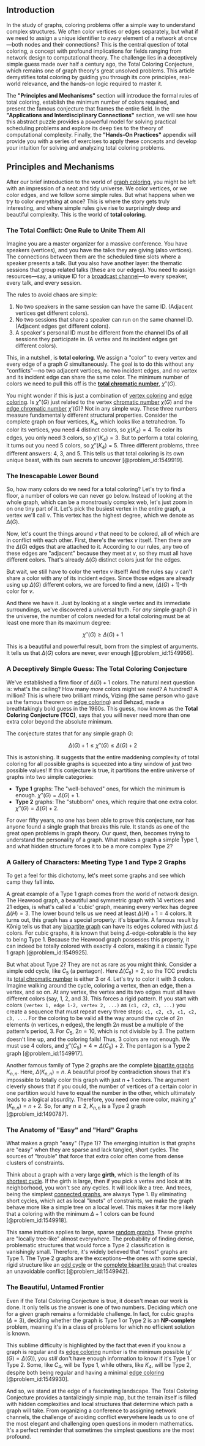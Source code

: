 ## Introduction
In the study of graphs, coloring problems offer a simple way to understand complex structures. We often color vertices or edges separately, but what if we need to assign a unique identifier to *every* element of a network at once—both nodes and their connections? This is the central question of total coloring, a concept with profound implications for fields ranging from network design to computational theory. The challenge lies in a deceptively simple guess made over half a century ago, the Total Coloring Conjecture, which remains one of graph theory's great unsolved problems. This article demystifies total coloring by guiding you through its core principles, real-world relevance, and the hands-on logic required to master it.

The **"Principles and Mechanisms"** section will introduce the formal rules of total coloring, establish the minimum number of colors required, and present the famous conjecture that frames the entire field. In the **"Applications and Interdisciplinary Connections"** section, we will see how this abstract puzzle provides a powerful model for solving practical scheduling problems and explore its deep ties to the theory of computational complexity. Finally, the **"Hands-On Practices"** appendix will provide you with a series of exercises to apply these concepts and develop your intuition for solving and analyzing total coloring problems.

## Principles and Mechanisms

After our brief introduction to the world of [graph coloring](@article_id:157567), you might be left with an impression of a neat and tidy universe. We color vertices, or we color edges, and we follow some simple rules. But what happens when we try to color *everything* at once? This is where the story gets truly interesting, and where simple rules give rise to surprisingly deep and beautiful complexity. This is the world of **total coloring**.

### The Total Conflict: One Rule to Unite Them All

Imagine you are a master organizer for a massive conference. You have speakers (vertices), and you have the talks they are giving (also vertices). The connections between them are the scheduled time slots where a speaker presents a talk. But you also have another layer: the thematic sessions that group related talks (these are our edges). You need to assign resources—say, a unique ID for a [broadcast channel](@article_id:262864)—to every speaker, every talk, and every session.

The rules to avoid chaos are simple:
1.  No two speakers in the same session can have the same ID. (Adjacent vertices get different colors).
2.  No two sessions that share a speaker can run on the same channel ID. (Adjacent edges get different colors).
3.  A speaker's personal ID must be different from the channel IDs of all sessions they participate in. (A vertex and its incident edges get different colors).

This, in a nutshell, is **total coloring**. We assign a "color" to every vertex and every edge of a graph $G$ simultaneously. The goal is to do this without any "conflicts"—no two adjacent vertices, no two incident edges, and no vertex and its incident edge can share the same color. The minimum number of colors we need to pull this off is the **[total chromatic number](@article_id:269125)**, $\chi''(G)$.

You might wonder if this is just a combination of [vertex coloring](@article_id:266994) and [edge coloring](@article_id:270853). Is $\chi''(G)$ just related to the vertex [chromatic number](@article_id:273579) $\chi(G)$ and the [edge chromatic number](@article_id:275252) $\chi'(G)$? Not in any simple way. These three numbers measure fundamentally different structural properties. Consider the complete graph on four vertices, $K_4$, which looks like a tetrahedron. To color its vertices, you need 4 distinct colors, so $\chi(K_4)=4$. To color its edges, you only need 3 colors, so $\chi'(K_4)=3$. But to perform a total coloring, it turns out you need 5 colors, so $\chi''(K_4)=5$. Three different problems, three different answers: 4, 3, and 5. This tells us that total coloring is its own unique beast, with its own secrets to uncover [@problem_id:1549919].

### The Inescapable Lower Bound

So, how many colors do we need for a total coloring? Let's try to find a floor, a number of colors we can never go below. Instead of looking at the whole graph, which can be a monstrously complex web, let's just zoom in on one tiny part of it. Let's pick the busiest vertex in the entire graph, a vertex we'll call $v$. This vertex has the highest degree, which we denote as $\Delta(G)$.

Now, let's count the things around $v$ that need to be colored, all of which are in conflict with each other. First, there's the vertex $v$ itself. Then there are the $\Delta(G)$ edges that are attached to it. According to our rules, any two of these edges are "adjacent" because they meet at $v$, so they must all have different colors. That's already $\Delta(G)$ distinct colors just for the edges.

But wait, we still have to color the vertex $v$ itself! And the rules say $v$ can't share a color with any of its incident edges. Since those edges are already using up $\Delta(G)$ different colors, we are forced to find a new, $(\Delta(G)+1)$-th color for $v$.

And there we have it. Just by looking at a single vertex and its immediate surroundings, we've discovered a universal truth. For *any* simple graph $G$ in the universe, the number of colors needed for a total coloring must be at least one more than its maximum degree:

$$
\chi''(G) \ge \Delta(G) + 1
$$

This is a beautiful and powerful result, born from the simplest of arguments. It tells us that $\Delta(G)$ colors are never, ever enough [@problem_id:1549956].

### A Deceptively Simple Guess: The Total Coloring Conjecture

We've established a firm floor of $\Delta(G)+1$ colors. The natural next question is: what's the ceiling? How many *more* colors might we need? A hundred? A million? This is where two brilliant minds, Vizing (the same person who gave us the famous theorem on [edge coloring](@article_id:270853)) and Behzad, made a breathtakingly bold guess in the 1960s. This guess, now known as the **Total Coloring Conjecture (TCC)**, says that you will never need more than one extra color beyond the absolute minimum.

The conjecture states that for any simple graph $G$:

$$
\Delta(G) + 1 \le \chi''(G) \le \Delta(G) + 2
$$

This is astonishing. It suggests that the entire maddening complexity of total coloring for all possible graphs is squeezed into a tiny window of just two possible values! If this conjecture is true, it partitions the entire universe of graphs into two simple categories:

-   **Type 1** graphs: The "well-behaved" ones, for which the minimum is enough. $\chi''(G) = \Delta(G) + 1$.
-   **Type 2** graphs: The "stubborn" ones, which require that one extra color. $\chi''(G) = \Delta(G) + 2$.

For over fifty years, no one has been able to prove this conjecture, nor has anyone found a single graph that breaks this rule. It stands as one of the great open problems in graph theory. Our quest, then, becomes trying to understand the personality of a graph. What makes a graph a simple Type 1, and what hidden structure forces it to be a more complex Type 2?

### A Gallery of Characters: Meeting Type 1 and Type 2 Graphs

To get a feel for this dichotomy, let's meet some graphs and see which camp they fall into.

A great example of a Type 1 graph comes from the world of network design. The Heawood graph, a beautiful and symmetric graph with 14 vertices and 21 edges, is what's called a 'cubic' graph, meaning every vertex has degree $\Delta(H)=3$. The lower bound tells us we need at least $\Delta(H)+1 = 4$ colors. It turns out, this graph has a special property: it's bipartite. A famous result by Kőnig tells us that any [bipartite graph](@article_id:153453) can have its edges colored with just $\Delta$ colors. For cubic graphs, it is known that being $\Delta$-edge-colorable is the key to being Type 1. Because the Heawood graph possesses this property, it can indeed be totally colored with exactly 4 colors, making it a classic Type 1 graph [@problem_id:1549925].

But what about Type 2? They are not as rare as you might think. Consider a simple odd cycle, like $C_5$ (a pentagon). Here $\Delta(C_5)=2$, so the TCC predicts its [total chromatic number](@article_id:269125) is either 3 or 4. Let's try to color it with 3 colors. Imagine walking around the cycle, coloring a vertex, then an edge, then a vertex, and so on. At any vertex, the vertex and its two edges must all have different colors (say, 1, 2, and 3). This forces a rigid pattern. If you start with colors `(vertex 1, edge 1-2, vertex 2, ...)` as `(c1, c2, c3, ...)` you create a sequence that must repeat every three steps: `c1, c2, c3, c1, c2, c3, ...`. For the coloring to be valid all the way around the cycle of $2n$ elements (n vertices, n edges), the length $2n$ must be a multiple of the pattern's period, 3. For $C_5$, $2n=10$, which is not divisible by 3. The pattern doesn't line up, and the coloring fails! Thus, 3 colors are not enough. We must use 4 colors, and $\chi''(C_5) = 4 = \Delta(C_5)+2$. The pentagon is a Type 2 graph [@problem_id:1549917].

Another famous family of Type 2 graphs are the complete [bipartite graphs](@article_id:261957) $K_{n,n}$. Here, $\Delta(K_{n,n})=n$. A beautiful proof by contradiction shows that it's impossible to totally color this graph with just $n+1$ colors. The argument cleverly shows that if you could, the number of vertices of a certain color in one partition would have to equal the number in the other, which ultimately leads to a logical absurdity. Therefore, you need one more color, making $\chi''(K_{n,n}) = n+2$. So, for any $n \ge 2$, $K_{n,n}$ is a Type 2 graph [@problem_id:1490787].

### The Anatomy of "Easy" and "Hard" Graphs

What makes a graph "easy" (Type 1)? The emerging intuition is that graphs are "easy" when they are sparse and lack tangled, short cycles. The sources of "trouble" that force that extra color often come from dense clusters of constraints.

Think about a graph with a very large **girth**, which is the length of its [shortest cycle](@article_id:275884). If the girth is large, then if you pick a vertex and look at its neighborhood, you won't see any cycles. It will look like a tree. And trees, being the simplest [connected graphs](@article_id:264291), are always Type 1. By eliminating short cycles, which act as local "knots" of constraints, we make the graph behave more like a simple tree on a local level. This makes it far more likely that a coloring with the minimum $\Delta+1$ colors can be found [@problem_id:1549918].

This same intuition applies to large, sparse [random graphs](@article_id:269829). These graphs are "locally tree-like" almost everywhere. The probability of finding dense, problematic structures that would force a Type 2 classification is vanishingly small. Therefore, it's widely believed that "most" graphs are Type 1. The Type 2 graphs are the exceptions—the ones with some special, rigid structure like an [odd cycle](@article_id:271813) or the [complete bipartite graph](@article_id:275735) that creates an unavoidable conflict [@problem_id:1549942].

### The Beautiful, Untamed Frontier

Even if the Total Coloring Conjecture is true, it doesn't mean our work is done. It only tells us the answer is one of two numbers. Deciding *which* one for a given graph remains a formidable challenge. In fact, for cubic graphs ($\Delta=3$), deciding whether the graph is Type 1 or Type 2 is an **NP-complete** problem, meaning it's in a class of problems for which no efficient solution is known.

This sublime difficulty is highlighted by the fact that even if you know a graph is regular and its [edge coloring](@article_id:270853) number is the minimum possible ($\chi'(G) = \Delta(G)$), you *still* don't have enough information to know if it's Type 1 or Type 2. Some, like $C_4$, will be Type 1, while others, like $K_4$, will be Type 2, despite both being regular and having a minimal [edge coloring](@article_id:270853) [@problem_id:1549930].

And so, we stand at the edge of a fascinating landscape. The Total Coloring Conjecture provides a tantalizingly simple map, but the terrain itself is filled with hidden complexities and local structures that determine which path a graph will take. From organizing a conference to assigning network channels, the challenge of avoiding conflict everywhere leads us to one of the most elegant and challenging open questions in modern mathematics. It's a perfect reminder that sometimes the simplest questions are the most profound.